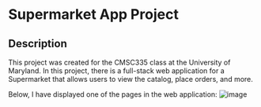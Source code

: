 # Supermarket App Project
## Description
This project was created for the CMSC335 class at the University of Maryland. 
In this project, there is a full-stack web application for a Supermarket that allows users to view the catalog, place orders, and more.

Below, I have displayed one of the pages in the web application:
![image](https://github.com/parikhakshat/engl394_portfolio/assets/68412398/65e2b315-337d-48f2-8a36-b5e6eef5be6b)
